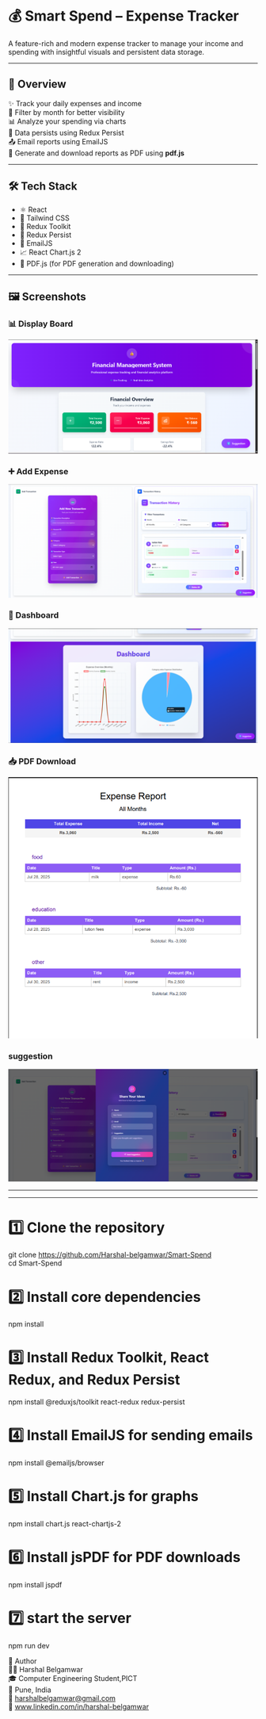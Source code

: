 # 💰 Smart Spend – Expense Tracker

A feature-rich and modern expense tracker to manage your income and spending with insightful visuals and persistent data storage.

---

## 🧠 Overview

✨ Track your daily expenses and income  
📅 Filter by month for better visibility  
📊 Analyze your spending via charts  
💾 Data persists using Redux Persist  
📤 Email reports using EmailJS  
📄 Generate and download reports as PDF using **pdf.js**

---

## 🛠️ Tech Stack

- ⚛️ React  
- 🎨 Tailwind CSS  
- 🧱 Redux Toolkit  
- 💾 Redux Persist  
- 📧 EmailJS  
- 📈 React Chart.js 2  
- 📝 PDF.js (for PDF generation and downloading)

---
## 🖼️ Screenshots

### 📊 Display Board  
![Display Board](./src/assets/screenshots/Display.png)

### ➕ Add Expense  
![Add](./src/assets/screenshots/Add.png)

### 🧮 Dashboard  
![DashBoard](./src/assets/screenshots/DashBoard.png)

### 📥 PDF Download  
![PDF Download](./src/assets/screenshots/Report.png)

### suggestion
![Suggestion](./src/assets/screenshots/Suggestion.png)

---



----

# 1️⃣ Clone the repository
git clone https://github.com/Harshal-belgamwar/Smart-Spend<br>
cd Smart-Spend

# 2️⃣ Install core dependencies
npm install

# 3️⃣ Install Redux Toolkit, React Redux, and Redux Persist
npm install @reduxjs/toolkit react-redux redux-persist

# 4️⃣ Install EmailJS for sending emails
npm install @emailjs/browser

# 5️⃣ Install Chart.js for graphs
npm install chart.js react-chartjs-2

# 6️⃣ Install jsPDF for PDF downloads
npm install jspdf

# 7️⃣ start the server
npm run dev
<br>

👤 Author<br>
👨‍💻 Harshal Belgamwar<br>
🎓 Computer Engineering Student,PICT<br>
📍 Pune, India<br>
📧 harshalbelgamwar@gmail.com<br>
🔗 www.linkedin.com/in/harshal-belgamwar<br>


